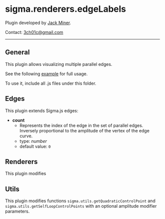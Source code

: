 sigma.renderers.edgeLabels
==================

Plugin developed by [Jack Miner](https://github.com/3ch01c).

Contact: 3ch01c@gmail.com

---
## General
This plugin allows visualizing multiple parallel edges.

See the following [example](../../../sigma.js-master/examples/parallel-edges.html) for full usage.

To use it, include all .js files under this folder.

## Edges

This plugin extends Sigma.js edges:

 * **count**
   * Represents the index of the edge in the set of parallel edges. Inversely proportional to the amplitude of the vertex of the edge curve.
   * type: *number*
   * default value: `0`

## Renderers

This plugin modifies

## Utils

This plugin modifies functions `sigma.utils.getQuadraticControlPoint` and `sigma.utils.getSelfLoopControlPoints` with an optional amplitude modifier parameters.
